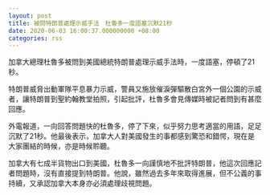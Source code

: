 ```yaml
---
layout: post
title: 被問特朗普處理示威手法　杜魯多一度語塞沉默21秒
date: 2020-06-03 16:00:37.000000000 +08:00
categories: rss
---
```


加拿大總理杜魯多被問到美國總統特朗普處理示威手法時，一度語塞，停頓了21秒。

特朗普威脅出動軍隊平息暴力示威，警員又施放催淚彈驅散白宮外一個公園的示威者，讓特朗普到聖約翰教堂拍照，引起批評，杜魯多會見傳媒時被記者問到有甚麼回應。

外電報道，一向回答問題快的杜魯多，停了下來，似乎努力思考適當的用語，足足沉默了21秒。他最後表示，加拿大人對美國發生的事都感到驚恐和錯愕，現在是大家團結的時候，亦是時候聆聽。

加拿大有七成半貨物出口到美國，杜魯多一向謹慎地不批評特朗普，他這次回應記者問題時，沒有直接提到特朗普。他說，雖然過去多年來取得進展，但不公義的事持續，又承認加拿大本身亦必須處理歧視問題。
